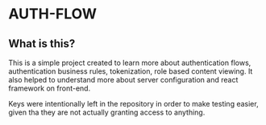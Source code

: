 # AUTH-FLOW

## What is this?

This is a simple project created to learn more about authentication flows, authentication business rules, tokenization, role based content viewing. It also helped to understand more about server configuration and react framework on front-end.

Keys were intentionally left in the repository in order to make testing easier, given tha they are not actually granting access to anything.
